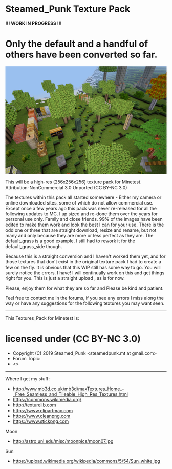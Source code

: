 # Steamed_Punk Texture Pack

**!!! WORK IN PROGRESS !!!**

# Only the default and a handful of others have been converted so far.

![Image description](https://raw.githubusercontent.com/Steamed-Punk/SteamedPunk-TexturePack/master/screenshot.png?token=ANDKMR6DHRQK3MWS6353GWC5OUR2W)

This will be a high-res (256x256x256) texture pack for Minetest.
Attribution-NonCommercial 3.0 Unported (CC BY-NC 3.0)

The textures within this pack all started somewhere - Either my camera or online downloaded sites, some of which do not allow commercial use.
Except once a few years ago this pack was never re-released for all the following updates to MC. I up sized and re-done them over the years for personal use only. Family and close friends.
99% of the images have been edited to make them work and look the best I can for your use. There is the odd one or three that are straight download, resize and rename, but not many and only because they are more or less perfect as they are. The default_grass is a good example. I still had to rework it for the default_grass_side though.

Because this is a straight conversion and I haven't worked them yet, and for those textures that don't exist in the original texture pack I had to create a few on the fly. It is obvious that this WIP still has some way to go. You will surely notice the errors. I have! I will continually work on this and get things right for you. This is just a straight upload , as is for now.

Please, enjoy them for what they are so far and Please be kind and patient.

Feel free to contact me in the forums, if you see any errors I miss along the way or have any suggestions for the following textures you may want seen.

---------------------------------------------------------------------------

This Textures_Pack for Minetest is:
# licensed under (CC BY-NC 3.0)
- Copyright (C) 2019 Steamed_Punk <steamedpunk.mt at gmail.com>
- Forum Topic:
- <>

---------------------------------------------------------------------------

Where I get my stuff:

- http://www.mb3d.co.uk/mb3d/maxTextures_Home_-_Free_Seamless_and_Tileable_High_Res_Textures.html
- https://commons.wikimedia.org/
- http://texturelib.com
- https://www.clipartmax.com
- https://www.cleanpng.com
- https://www.stickpng.com

Moon
- http://astro.unl.edu/misc/moonpics/moon07.jpg

Sun
- https://upload.wikimedia.org/wikipedia/commons/5/54/Sun_white.jpg
